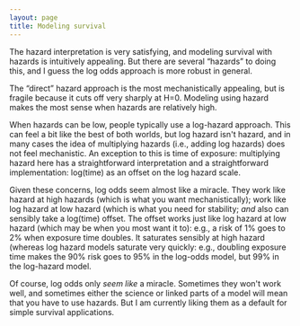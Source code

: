 ```yaml
---
layout: page
title: Modeling survival
---
```


The hazard interpretation is very satisfying, and modeling survival with hazards is intuitively appealing. But there are several “hazards” to doing this, and I guess the log odds approach is more robust in general.

The “direct” hazard approach is the most mechanistically appealing, but is fragile because it cuts off very sharply at H=0. Modeling using hazard makes the most sense when hazards are relatively high.

When hazards can be low, people typically use a log-hazard approach. This can feel a bit like the best of both worlds, but log hazard isn't hazard, and in many cases the idea of multiplying hazards (i.e., adding log hazards) does not feel mechanistic. An exception to this is time of exposure: multiplying hazard here has a straightforward interpretation and a straightforward implementation: log(time) as an offset on the log hazard scale.

Given these concerns, log odds seem almost like a miracle. They work like hazard at high hazards (which is what you want mechanistically); work like log hazard at low hazard (which is what you need for stability; _and_ also can sensibly take a log(time) offset. The offset works just like log hazard at low hazard (which may be when you most want it to): e.g., a risk of 1% goes to 2% when exposure time doubles. It saturates sensibly at high hazard (whereas log hazard models saturate very quickly: e.g., doubling exposure time makes the 90% risk goes to 95% in the log-odds model, but 99% in the log-hazard model.

Of course, log odds only _seem like_ a miracle. Sometimes they won't work well, and sometimes either the science or linked parts of a model will mean that you have to use hazards. But I am currently liking them as a default for simple survival applications.


